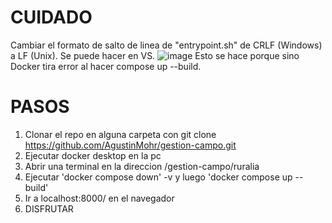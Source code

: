 # CUIDADO
Cambiar el formato de salto de linea de "entrypoint.sh" de CRLF (Windows) a LF (Unix). Se puede hacer en VS.
![image](https://github.com/user-attachments/assets/c744943e-2bd6-4bbe-8e5e-9c9ed369a584)
Esto se hace porque sino Docker tira error al hacer compose up --build.

# PASOS
1) Clonar el repo en alguna carpeta con git clone https://github.com/AgustinMohr/gestion-campo.git
2) Ejecutar docker desktop en la pc
3) Abrir una terminal en la direccion /gestion-campo/ruralia
4) Ejecutar 'docker compose down' -v y luego 'docker compose up --build'
5) Ir a localhost:8000/ en el navegador
6) DISFRUTAR
